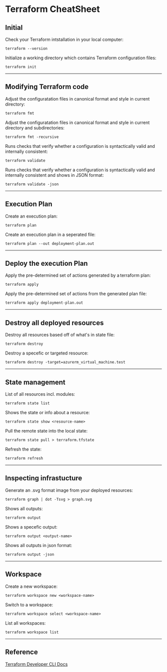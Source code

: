 # Terraform CheatSheet

## Initial
Check your Terraform intstallation in your local computer:
```
terraform --version
```

Initialize a working directory which contains Terraform configuration files:
```
terraform init
```
---
## Modifying Terraform code
Adjust the configuratation files in canonical format and style in current directory:
```
terraform fmt
```

Adjust the configuratation files in canonical format and style in current directory and subdirectories:
```
terraform fmt -recursive 
```

Runs checks that verify whether a configuration is syntactically valid and internally consistent:
```
terraform validate
```

Runs checks that verify whether a configuration is syntactically valid and internally consistent and shows in JSON format:
```
terraform validate -json
```
---
## Execution Plan
Create an execution plan:
```
terraform plan
```

Create an execution plan in a seperated file:
```
terraform plan --out deployment-plan.out
```
---
## Deploy the execution Plan
Apply the pre-determined set of actions generated by a terraform plan:
```
terraform apply
```

Apply the pre-determined set of actions from the generated plan file:
```
terraform apply deployment-plan.out
```
---
## Destroy all deployed resources
Destroy all resources based off of what's in state file:
```
terraform destroy
```

Destroy a specefic or targeted resource:
```
terraform destroy -target=azurerm_virtual_machine.test
```
---
## State management
List of all resources incl. modules:
```
terraform state list
```

Shows the state or info about a resource:
```
terraform state show <resource-name>
```

Pull the remote state into the local state:
```
terraform state pull > terraform.tfstate
```

Refresh the state:
```
terraform refresh
```
---
## Inspecting infrastucture
Generate an .svg format image from your deployed resources:
```
terraform graph | dot -Tsvg > graph.svg
```

Shows all outputs:
```
terraform output
```

Shows a specefic output:
```
terraform output <output-name>
```

Shows all outputs in json format:
```
terraform output -json
```
---
## Workspace
Create a new workspace:
```
terraform workspace new <workspace-name>
```

Switch to a workspace:
```
terraform workspace select <workspace-name>
```

List all workspaces:
```
terraform workspace list
```

---

## Reference
[Terraform Developer CLI Docs](https://developer.hashicorp.com/terraform/cli)